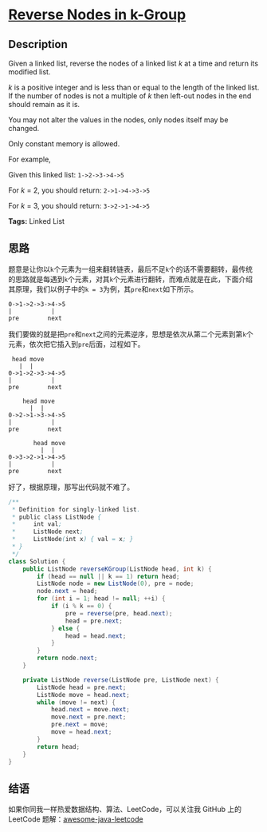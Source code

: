 # [Reverse Nodes in k-Group][title]

## Description

Given a linked list, reverse the nodes of a linked list *k* at a time and return its modified list.

*k* is a positive integer and is less than or equal to the length of the linked list. If the number of nodes is not a multiple of *k* then left-out nodes in the end should remain as it is.

You may not alter the values in the nodes, only nodes itself may be changed.

Only constant memory is allowed.

For example,

Given this linked list: `1->2->3->4->5`

For *k* = 2, you should return: `2->1->4->3->5`

For *k* = 3, you should return: `3->2->1->4->5`

**Tags:** Linked List


## 思路

题意是让你以`k`个元素为一组来翻转链表，最后不足`k`个的话不需要翻转，最传统的思路就是每遇到`k`个元素，对其`k`个元素进行翻转，而难点就是在此，下面介绍其原理，我们以例子中的`k = 3`为例，其`pre`和`next`如下所示。

```
0->1->2->3->4->5
|           |
pre        next
```

我们要做的就是把`pre`和`next`之间的元素逆序，思想是依次从第二个元素到第`k`个元素，依次把它插入到`pre`后面，过程如下。

```
 head move
   |  |
0->1->2->3->4->5
|           |
pre        next

    head move
      |  |
0->2->1->3->4->5
|           |
pre        next

       head move
         |  |
0->3->2->1->4->5
|           |
pre        next
```

好了，根据原理，那写出代码就不难了。

```java
/**
 * Definition for singly-linked list.
 * public class ListNode {
 *     int val;
 *     ListNode next;
 *     ListNode(int x) { val = x; }
 * }
 */
class Solution {
    public ListNode reverseKGroup(ListNode head, int k) {
        if (head == null || k == 1) return head;
        ListNode node = new ListNode(0), pre = node;
        node.next = head;
        for (int i = 1; head != null; ++i) {
            if (i % k == 0) {
                pre = reverse(pre, head.next);
                head = pre.next;
            } else {
                head = head.next;
            }
        }
        return node.next;
    }

    private ListNode reverse(ListNode pre, ListNode next) {
        ListNode head = pre.next;
        ListNode move = head.next;
        while (move != next) {
            head.next = move.next;
            move.next = pre.next;
            pre.next = move;
            move = head.next;
        }
        return head;
    }
}
```


## 结语

如果你同我一样热爱数据结构、算法、LeetCode，可以关注我 GitHub 上的 LeetCode 题解：[awesome-java-leetcode][ajl]



[title]: https://leetcode.com/problems/reverse-nodes-in-k-group
[ajl]: https://github.com/Blankj/awesome-java-leetcode

